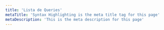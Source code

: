 ```yaml
---
title: 'Lista de Queries'
metaTitle: 'Syntax Highlighting is the meta title tag for this page'
metaDescription: 'This is the meta description for this page'
---
```

